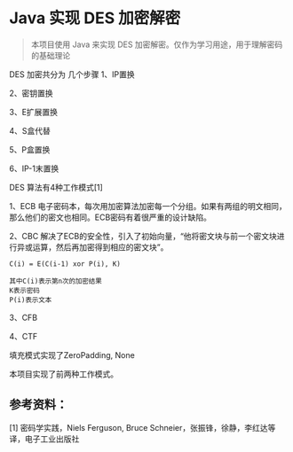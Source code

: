 # Java 实现 DES 加密解密

>本项目使用 Java 来实现 DES 加密解密。仅作为学习用途，用于理解密码的基础理论

DES 加密共分为 几个步骤
1、IP置换

2、密钥置换

3、E扩展置换

4、S盒代替

5、P盒置换

6、IP-1末置换

DES 算法有4种工作模式[1]

1、ECB 电子密码本，每次用加密算法加密每一个分组。如果有两组的明文相同，那么他们的密文也相同。ECB密码有着很严重的设计缺陷。

2、CBC 解决了ECB的安全性，引入了初始向量，“他将密文块与前一个密文块进行异或运算，然后再加密得到相应的密文块”。

```
C(i) = E(C(i-1) xor P(i), K)

其中C(i)表示第n次的加密结果
K表示密码
P(i)表示文本
```

3、CFB 

4、CTF

填充模式实现了ZeroPadding, None

本项目实现了前两种工作模式。

## 参考资料：
[1] 密码学实践，Niels Ferguson, Bruce Schneier，张振锋，徐静，李红达等译，电子工业出版社